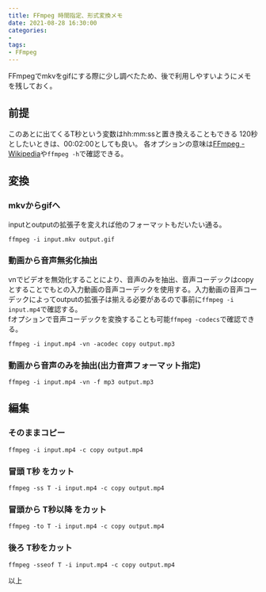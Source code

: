 ```yaml
---
title: FFmpeg 時間指定、形式変換メモ
date: 2021-08-28 16:30:00
categories:
- 
tags: 
- FFmpeg
---
```


FFmpegでmkvをgifにする際に少し調べたため、後で利用しやすいようにメモを残しておく。

## 前提
このあとに出てくるT秒という変数はhh:mm:ssと置き換えることもできる
120秒としたいときは、00:02:00としても良い。
各オプションの意味は[FFmpeg -Wikipedia](https://ja.wikipedia.org/wiki/FFmpeg#%E3%82%AA%E3%83%97%E3%82%B7%E3%83%A7%E3%83%B3)や```ffmpeg -h```で確認できる。  

## 変換
### mkvからgifへ
inputとoutputの拡張子を変えれば他のフォーマットもだいたい通る。
```
ffmpeg -i input.mkv output.gif
```

### 動画から音声無劣化抽出
vnでビデオを無効化することにより、音声のみを抽出、音声コーデックはcopyとすることでもとの入力動画の音声コーデックを使用する。入力動画の音声コーデックによってoutputの拡張子は揃える必要があるので事前に```ffmpeg -i input.mp4```で確認する。  
fオプションで音声コーデックを変換することも可能```ffmpeg -codecs```で確認できる。
```
ffmpeg -i input.mp4 -vn -acodec copy output.mp3
```

### 動画から音声のみを抽出(出力音声フォーマット指定) 
```
ffmpeg -i input.mp4 -vn -f mp3 output.mp3
```



## 編集
### そのままコピー
```
ffmpeg -i input.mp4 -c copy output.mp4
```

### 冒頭 T秒 をカット
```
ffmpeg -ss T -i input.mp4 -c copy output.mp4
```

### 冒頭から T秒以降 をカット
```
ffmpeg -to T -i input.mp4 -c copy output.mp4
```

### 後ろ T秒をカット
```
ffmpeg -sseof T -i input.mp4 -c copy output.mp4
```

以上